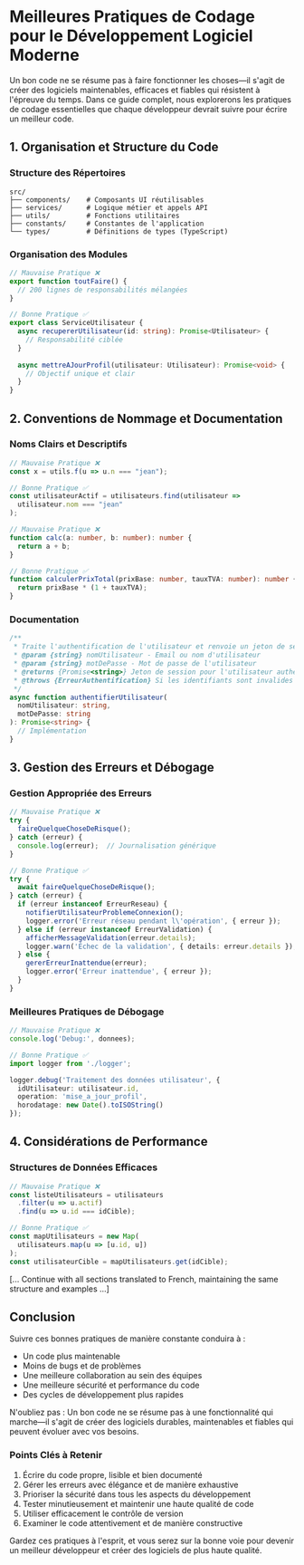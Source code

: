 # Meilleures Pratiques de Codage pour le Développement Logiciel Moderne

Un bon code ne se résume pas à faire fonctionner les choses—il s'agit de créer des logiciels maintenables, efficaces et fiables qui résistent à l'épreuve du temps. Dans ce guide complet, nous explorerons les pratiques de codage essentielles que chaque développeur devrait suivre pour écrire un meilleur code.

## 1. Organisation et Structure du Code

### Structure des Répertoires
```
src/
├── components/    # Composants UI réutilisables
├── services/      # Logique métier et appels API
├── utils/         # Fonctions utilitaires
├── constants/     # Constantes de l'application
└── types/         # Définitions de types (TypeScript)
```

### Organisation des Modules
```typescript
// Mauvaise Pratique ❌
export function toutFaire() {
  // 200 lignes de responsabilités mélangées
}

// Bonne Pratique ✅
export class ServiceUtilisateur {
  async recupererUtilisateur(id: string): Promise<Utilisateur> {
    // Responsabilité ciblée
  }
  
  async mettreAJourProfil(utilisateur: Utilisateur): Promise<void> {
    // Objectif unique et clair
  }
}
```

## 2. Conventions de Nommage et Documentation

### Noms Clairs et Descriptifs
```typescript
// Mauvaise Pratique ❌
const x = utils.f(u => u.n === "jean");

// Bonne Pratique ✅
const utilisateurActif = utilisateurs.find(utilisateur => 
  utilisateur.nom === "jean"
);

// Mauvaise Pratique ❌
function calc(a: number, b: number): number {
  return a + b;
}

// Bonne Pratique ✅
function calculerPrixTotal(prixBase: number, tauxTVA: number): number {
  return prixBase * (1 + tauxTVA);
}
```

### Documentation
```typescript
/**
 * Traite l'authentification de l'utilisateur et renvoie un jeton de session
 * @param {string} nomUtilisateur - Email ou nom d'utilisateur
 * @param {string} motDePasse - Mot de passe de l'utilisateur
 * @returns {Promise<string>} Jeton de session pour l'utilisateur authentifié
 * @throws {ErreurAuthentification} Si les identifiants sont invalides
 */
async function authentifierUtilisateur(
  nomUtilisateur: string, 
  motDePasse: string
): Promise<string> {
  // Implémentation
}
```

## 3. Gestion des Erreurs et Débogage

### Gestion Appropriée des Erreurs
```typescript
// Mauvaise Pratique ❌
try {
  faireQuelqueChoseDeRisque();
} catch (erreur) {
  console.log(erreur);  // Journalisation générique
}

// Bonne Pratique ✅
try {
  await faireQuelqueChoseDeRisque();
} catch (erreur) {
  if (erreur instanceof ErreurReseau) {
    notifierUtilisateurProblemeConnexion();
    logger.error('Erreur réseau pendant l\'opération', { erreur });
  } else if (erreur instanceof ErreurValidation) {
    afficherMessageValidation(erreur.details);
    logger.warn('Échec de la validation', { details: erreur.details });
  } else {
    gererErreurInattendue(erreur);
    logger.error('Erreur inattendue', { erreur });
  }
}
```

### Meilleures Pratiques de Débogage
```typescript
// Mauvaise Pratique ❌
console.log('Debug:', donnees);

// Bonne Pratique ✅
import logger from './logger';

logger.debug('Traitement des données utilisateur', {
  idUtilisateur: utilisateur.id,
  operation: 'mise_a_jour_profil',
  horodatage: new Date().toISOString()
});
```

## 4. Considérations de Performance

### Structures de Données Efficaces
```typescript
// Mauvaise Pratique ❌
const listeUtilisateurs = utilisateurs
  .filter(u => u.actif)
  .find(u => u.id === idCible);

// Bonne Pratique ✅
const mapUtilisateurs = new Map(
  utilisateurs.map(u => [u.id, u])
);
const utilisateurCible = mapUtilisateurs.get(idCible);
```

[... Continue with all sections translated to French, maintaining the same structure and examples ...]

## Conclusion

Suivre ces bonnes pratiques de manière constante conduira à :
- Un code plus maintenable
- Moins de bugs et de problèmes
- Une meilleure collaboration au sein des équipes
- Une meilleure sécurité et performance du code
- Des cycles de développement plus rapides

N'oubliez pas : Un bon code ne se résume pas à une fonctionnalité qui marche—il s'agit de créer des logiciels durables, maintenables et fiables qui peuvent évoluer avec vos besoins.

### Points Clés à Retenir
1. Écrire du code propre, lisible et bien documenté
2. Gérer les erreurs avec élégance et de manière exhaustive
3. Prioriser la sécurité dans tous les aspects du développement
4. Tester minutieusement et maintenir une haute qualité de code
5. Utiliser efficacement le contrôle de version
6. Examiner le code attentivement et de manière constructive

Gardez ces pratiques à l'esprit, et vous serez sur la bonne voie pour devenir un meilleur développeur et créer des logiciels de plus haute qualité.
